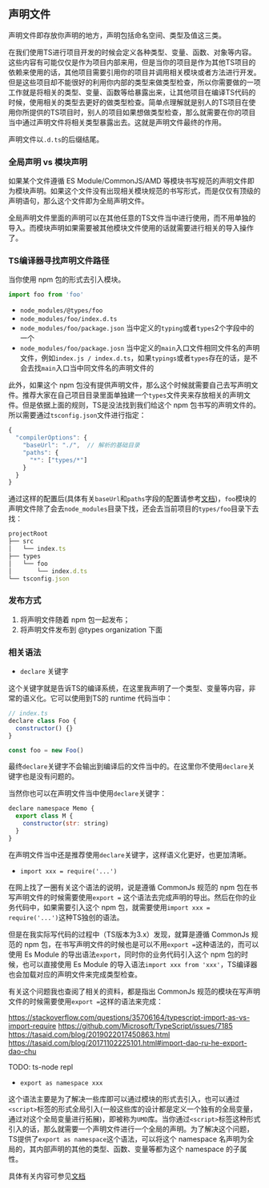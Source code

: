 ## 声明文件

声明文件即存放你声明的地方，声明包括命名空间、类型及值这三类。

在我们使用TS进行项目开发的时候会定义各种类型、变量、函数、对象等内容。这些内容有可能仅仅是作为项目内部来用，但是当你的项目是作为其他TS项目的依赖来使用的话，其他项目需要引用你的项目并调用相关模块或者方法进行开发。但是这些项目却不能很好的利用你内部的类型来做类型检查，所以你需要做的一项工作就是将相关的类型、变量、函数等给暴露出来，让其他项目在编译TS代码的时候，使用相关的类型去更好的做类型检查。简单点理解就是别人的TS项目在使用你所提供的TS项目时，别人的项目如果想做类型检查，那么就需要在你的项目当中通过声明文件将相关类型暴露出去。这就是声明文件最终的作用。

声明文件以`.d.ts`的后缀结尾。 

### 全局声明 vs 模块声明

如果某个文件遵循 ES Module/CommonJS/AMD 等模块书写规范的声明文件即为模块声明。如果这个文件没有出现相关模块规范的书写形式，而是仅仅有顶级的声明语句，那么这个文件即为全局声明文件。

全局声明文件里面的声明可以在其他任意的TS文件当中进行使用，而不用单独的导入。而模块声明如果需要被其他模块文件使用的话就需要进行相关的导入操作了。

### TS编译器寻找声明文件路径

当你使用 npm 包的形式去引入模块。

```javascript
import foo from 'foo'
```

* `node_modules/@types/foo`
* `node_modules/foo/index.d.ts`
* `node_modules/foo/package.json` 当中定义的`typing`或者`types`2个字段中的一个
* `node_modules/foo/package.josn` 当中定义的`main`入口文件相同文件名的声明文件，例如`index.js / index.d.ts`，如果`typings`或者`types`存在的话，是不会去找`main`入口当中同文件名的声明文件的


此外，如果这个 npm 包没有提供声明文件，那么这个时候就需要自己去写声明文件。推荐大家在自己项目目录里面单独建一个`types`文件夹来存放相关的声明文件。但是依据上面的规则，TS是没法找到我们给这个 npm 包书写的声明文件的。所以需要通过`tsconfig.json`文件进行指定：

```javascript
{
  "compilerOptions": {
    "baseUrl": "./",  // 解析的基础目录
    "paths": {
      "*": ["types/*"]
    }
  }
}
```

通过这样的配置后(具体有关`baseUrl`和`paths`字段的配置请参考[文档](https://www.tslang.cn/docs/handbook/module-resolution.html#path-mapping))，`foo`模块的声明文件除了会去`node_modules`目录下找，还会去当前项目的`types/foo`目录下去找：

```javascript
projectRoot
├── src
│   └── index.ts
├── types
│   └── foo
│       └── index.d.ts
└── tsconfig.json
```

### 发布方式

1. 将声明文件随着 npm 包一起发布；
2. 将声明文件发布到 @types organization 下面

### 相关语法

* `declare` 关键字

这个关键字就是告诉TS的编译系统，在这里我声明了一个类型、变量等内容，非常的语义化。它可以使用到TS的 runtime 代码当中：

```javascript
// index.ts
declare class Foo {
  constructor() {}
}

const foo = new Foo()
```

最终`declare`关键字不会输出到编译后的文件当中的。在这里你不使用`declare`关键字也是没有问题的。

当然你也可以在声明文件当中使用`declare`关键字：

```javascript
declare namespace Memo {
  export class M {
    constructor(str: string)
  }
}
```

在声明文件当中还是推荐使用`declare`关键字，这样语义化更好，也更加清晰。

* `import xxx = require('...')`

在网上找了一圈有关这个语法的说明，说是遵循 CommonJs 规范的 npm 包在书写声明文件的时候需要使用`export =` 这个语法去完成声明的导出。然后在你的业务代码中，如果需要引入这个 npm 包，就需要使用`import xxx = require('...')`这种TS独创的语法。

但是在我实际写代码的过程中（TS版本为3.x）发现，就算是遵循 CommonJs 规范的 npm 包，在书写声明文件的时候也是可以不用`export =`这种语法的，而可以使用 Es Module 的导出语法`export`，同时你的业务代码引入这个 npm 包的时候，也可以直接使用 Es Module 的导入语法`import xxx from 'xxx'`，TS编译器也会加载对应的声明文件来完成类型检查。

有关这个问题我也查阅了相关的资料，都是指出 CommonJs 规范的模块在写声明文件的时候需要使用`export =`这样的语法来完成：

https://stackoverflow.com/questions/35706164/typescript-import-as-vs-import-require
https://github.com/Microsoft/TypeScript/issues/7185
https://tasaid.com/blog/2019022017450863.html
https://tasaid.com/blog/20171102225101.html#import-dao-ru-he-export-dao-chu

TODO: ts-node repl

* `export as namespace xxx`

这个语法主要是为了解决一些库即可以通过模块的形式去引入，也可以通过`<script>`标签的形式全局引入(一般这些库的设计都是定义一个独有的全局变量，通过对这个全局变量进行拓展)，即被称为`UMD`库。当你通过`<script>`标签这种形式引入的话，那么就需要一个声明文件进行一个全局的声明。为了解决这个问题，TS提供了`export as namespace`这个语法，可以将这个 namespace 名声明为全局的，其内部声明的其他的类型、函数、变量等都为这个 namespace 的子属性。

具体有关内容可参见[文档](https://www.typescriptlang.org/docs/handbook/modules.html#umd-modules)

